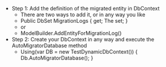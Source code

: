 * Step 1: Add the definition of the migrated entity in DbContext
    * There are two ways to add it, or in any way you like
    * Public DbSet MigrationLogs { get; The set; }
    * or
    * ModelBuilder.AddEntityForMigrationLog()
* Step 2: Create your DbContext in any way and execute the AutoMigratorDatabase method
    * Using(var DB = new TestDynamicDbContext())
    {
        Db.AutoMigratorDatabase();
    }
